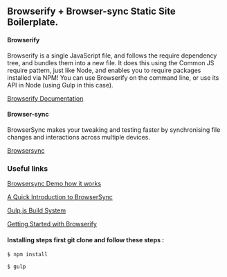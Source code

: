 ## Browserify + Browser-sync Static Site Boilerplate.


#### Browserify

Browserify is a single JavaScript file, and follows the require dependency tree, and bundles them into a new file. It does this using the Common JS require pattern, just like Node, and enables you to require packages installed via NPM! You can use Browserify on the command line, or use its API in Node (using Gulp in this case).

[Browserify Documentation](http://browserify.org/)

#### Browser-sync

BrowserSync makes your tweaking and testing faster by synchronising file changes and interactions across multiple devices.

[Browsersync](https://www.browsersync.io/)

### Useful links

[Browsersync Demo how it works](http://damonbauer.me/browsersync/)

[A Quick Introduction to BrowserSync](https://www.youtube.com/watch?v=heNWfzc7ufQ)

[Gulp.js Build System](https://www.youtube.com/watch?v=LmdT2zhFmn4)

[Getting Started with Browserify](https://www.youtube.com/watch?v=CTAa8IcQh1U)


#### Installing steps first git clone and follow these steps :

<pre><code>$ npm install</code></pre>

<pre><code>$ gulp</code></pre>
